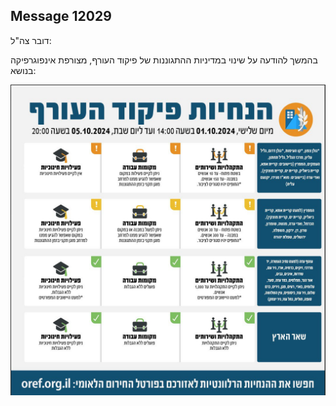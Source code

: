 ## Message 12029

דובר צה"ל: 

בהמשך להודעה על שינוי במדיניות ההתגוננות של פיקוד העורף, מצורפת אינפוגרפיקה בנושא:

![Photo](12029/12029_photo.jpg)
